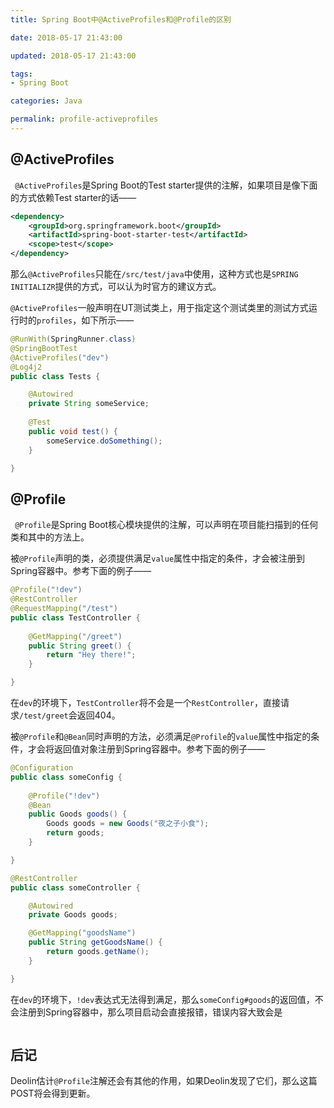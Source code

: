 ```yaml
---
title: Spring Boot中@ActiveProfiles和@Profile的区别

date: 2018-05-17 21:43:00

updated: 2018-05-17 21:43:00

tags:
- Spring Boot

categories: Java

permalink: profile-activeprofiles
---
```




## @ActiveProfiles

` @ActiveProfiles`是Spring Boot的Test starter提供的注解，如果项目是像下面的方式依赖Test starter的话——

~~~xml
<dependency>
    <groupId>org.springframework.boot</groupId>
    <artifactId>spring-boot-starter-test</artifactId>
    <scope>test</scope>
</dependency>
~~~

那么`@ActiveProfiles`只能在`/src/test/java`中使用，这种方式也是`SPRING INITIALIZR`提供的方式，可以认为时官方的建议方式。



`@ActiveProfiles`一般声明在UT测试类上，用于指定这个测试类里的测试方式运行时的`profiles`，如下所示——

~~~java
@RunWith(SpringRunner.class)
@SpringBootTest
@ActiveProfiles("dev")
@Log4j2
public class Tests {

	@Autowired
	private String someService;
    
    @Test
    public void test() {
        someService.doSomething();
    }

}
~~~



## @Profile

` @Profile`是Spring Boot核心模块提供的注解，可以声明在项目能扫描到的任何类和其中的方法上。

被`@Profile`声明的类，必须提供满足`value`属性中指定的条件，才会被注册到Spring容器中。参考下面的例子——

~~~java
@Profile("!dev")
@RestController
@RequestMapping("/test")
public class TestController {
    
    @GetMapping("/greet")
    public String greet() {
        return "Hey there!";
    }

}
~~~

在`dev`的环境下，`TestController`将不会是一个`RestController`，直接请求`/test/greet`会返回404。



被`@Profile`和`@Bean`同时声明的方法，必须满足`@Profile`的`value`属性中指定的条件，才会将返回值对象注册到Spring容器中。参考下面的例子——

~~~java
@Configuration
public class someConfig {
    
    @Profile("!dev")
    @Bean
    public Goods goods() {
        Goods goods = new Goods("夜之子小食");
        return goods;
    }

}
~~~

~~~java
@RestController
public class someController {

    @Autowired
    private Goods goods;

    @GetMapping("goodsName")
    public String getGoodsName() {
        return goods.getName();
    }

}
~~~

在`dev`的环境下，`!dev`表达式无法得到满足，那么`someConfig#goods`的返回值，不会注册到Spring容器中，那么项目启动会直接报错，错误内容大致会是

~~~

~~~



## 后记

Deolin估计`@Profile`注解还会有其他的作用，如果Deolin发现了它们，那么这篇POST将会得到更新。